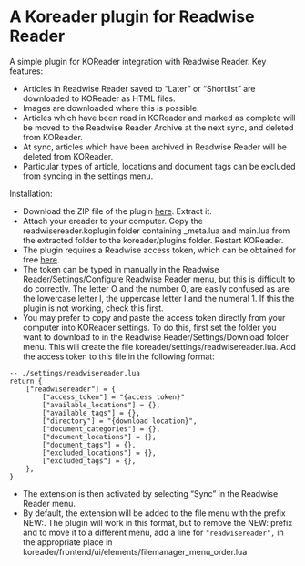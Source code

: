 # A Koreader plugin for Readwise Reader
A simple plugin for KOReader integration with Readwise Reader.
Key features:
- Articles in Readwise Reader saved to “Later” or “Shortlist” are downloaded to KOReader as HTML files.
- Images are downloaded where this is possible.
- Articles which have been read in KOReader and marked as complete will be moved to the Readwise Reader Archive at the next sync, and deleted from KOReader.
- At sync, articles which have been archived in Readwise Reader will be deleted from KOReader.
- Particular types of article, locations and document tags can be excluded from syncing in the settings menu.

Installation:
- Download the ZIP file of the plugin [here](https://github.com/tomtom800/readwisereader/archive/refs/heads/main.zip). Extract it.
- Attach your ereader to your computer. Copy the readwisereader.koplugin folder containing _meta.lua and main.lua from the extracted folder to the koreader/plugins folder. Restart KOReader.
- The plugin requires a Readwise access token, which can be obtained for free [here](readwisereader.koplugin). 
- The token can be typed in manually in the Readwise Reader/Settings/Configure Readwise Reader menu, but this is difficult to do correctly. The letter O and the number 0, are easily confused as are the lowercase letter l, the uppercase letter I and the numeral 1. If this the plugin is not working, check this first.
- You may prefer to copy and paste the access token directly from your computer into KOReader settings. To do this, first set the folder you want to download to in the Readwise Reader/Settings/Download folder menu. This will create the file koreader/settings/readwisereader.lua. Add the access token to this file in the following format:

```
-- ./settings/readwisereader.lua
return {
    ["readwisereader"] = {
        ["access_token"] = "{access token}"
        ["available_locations"] = {},
        ["available_tags"] = {},
        ["directory"] = "{download location}",
        ["document_categories"] = {},
        ["document_locations"] = {},
        ["document_tags"] = {},
        ["excluded_locations"] = {},
        ["excluded_tags"] = {},
    },
}
```
- The extension is then activated by selecting “Sync” in the Readwise Reader menu.
- By default, the extension will be added to the file menu with the prefix NEW:. The plugin will work in this format, but to remove the NEW: prefix and to move it to a different menu, add a line for  `"readwisereader",` in the appropriate place in koreader/frontend/ui/elements/filemanager_menu_order.lua

